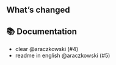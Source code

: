 ## What’s changed
## 📚 Documentation

- clear @araczkowski (#4)
- readme in english @araczkowski (#5)
